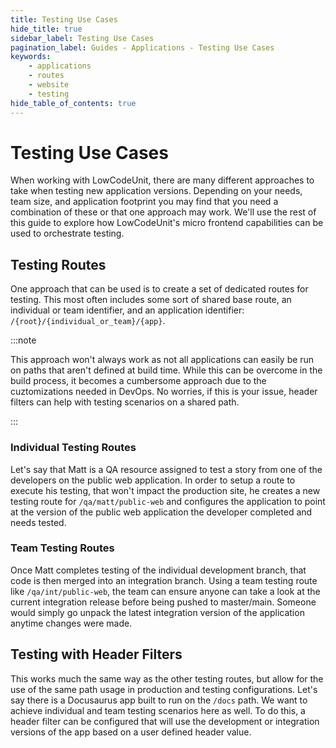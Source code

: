```yaml
---
title: Testing Use Cases
hide_title: true
sidebar_label: Testing Use Cases
pagination_label: Guides - Applications - Testing Use Cases
keywords:
    - applications
    - routes
    - website
    - testing
hide_table_of_contents: true
---
```


# Testing Use Cases

When working with LowCodeUnit, there are many different approaches to take when testing new application versions.  Depending on your needs, team size, and application footprint you may find that you need a combination of these or that one approach may work.  We'll use the rest of this guide to explore how LowCodeUnit's micro frontend capabilities can be used to orchestrate testing.

## Testing Routes

One approach that can be used is to create a set of dedicated routes for testing.  This most often includes some sort of shared base route, an individual or team identifier, and an application identifier: `/{root}/{individual_or_team}/{app}`.  

:::note

This approach won't always work as not all applications can easily be run on paths that aren't defined at build time.  While this can be overcome in the build process, it becomes a cumbersome approach due to the cuztomizations needed in DevOps.  No worries, if this is your issue, header filters can help with testing scenarios on a shared path.

:::

### Individual Testing Routes

Let's say that Matt is a QA resource assigned to test a story from one of the developers on the public web application.  In order to setup a route to execute his testing, that won't impact the production site, he creates a new testing route for `/qa/matt/public-web` and configures the application to point at the version of the public web application the developer completed and needs tested. 

### Team Testing Routes

Once Matt completes testing of the individual development branch, that code is then merged into an integration branch.  Using a team testing route like `/qa/int/public-web`, the team can ensure anyone can take a look at the current integration release before being pushed to master/main.  Someone would simply go unpack the latest integration version of the application anytime changes were made.

## Testing with Header Filters

This works much the same way as the other testing routes, but allow for the use of the same path usage in production and testing configurations.  Let's say there is a Docusaurus app built to run on the `/docs` path.  We want to achieve individual and team testing scenarios here as well.  To do this, a header filter can be configured that will use the development or integration versions of the app based on a user defined header value. 

<!-- 
## Virtual Integration Environment

Using headers so that not just frontend changes, but also which Proxies are used -->
